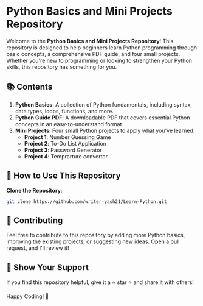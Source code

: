 # Python Basics and Mini Projects Repository

Welcome to the **Python Basics and Mini Projects Repository**! This repository is designed to help beginners learn Python programming through basic concepts, a comprehensive PDF guide, and four small projects. Whether you're new to programming or looking to strengthen your Python skills, this repository has something for you.

## 📚 Contents

1. **Python Basics**: A collection of Python fundamentals, including syntax, data types, loops, functions, and more.
2. **Python Guide PDF**: A downloadable PDF that covers essential Python concepts in an easy-to-understand format.
3. **Mini Projects**: Four small Python projects to apply what you've learned:
   - **Project 1**: Number Guessing Game
   - **Project 2**: To-Do List Application
   - **Project 3**: Password Generator
   - **Project 4**: Temprarture convertor



## 🚀 How to Use This Repository
 **Clone the Repository**:
 ```bash
 git clone https://github.com/writer-yash21/Learn-Python.git 
   ```
## 🤝 Contributing
Feel free to contribute to this repository by adding more Python basics, improving the existing projects, or suggesting new ideas. Open a pull request, and I'll review it!

## 🌟 Show Your Support
If you find this repository helpful, give it a ⭐️ star ⭐️ and share it with others!

Happy Coding! 🐍

